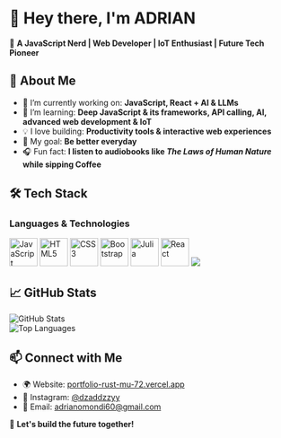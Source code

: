 # 👋 Hey there, I'm ADRIAN  

🚀 **A JavaScript Nerd | Web Developer | IoT Enthusiast | Future Tech Pioneer**  

## 🌟 About Me  
- 🔭 I’m currently working on: **JavaScript, React + AI & LLMs**  
- 🌱 I’m learning: **Deep JavaScript & its frameworks, API calling, AI, advanced web development & IoT**  
- 💡 I love building: **Productivity tools & interactive web experiences**  
- 🎯 My goal: **Be better everyday**  
- 🎧 Fun fact: **I listen to audiobooks like *The Laws of Human Nature* while sipping Coffee**  

## 🛠️ Tech Stack  
### **Languages & Technologies**  
<p align="left">
  <img src="https://cdn.jsdelivr.net/gh/devicons/devicon/icons/javascript/javascript-original.svg" alt="JavaScript" width="50" height="50"/>
  <img src="https://cdn.jsdelivr.net/gh/devicons/devicon/icons/html5/html5-original.svg" alt="HTML5" width="50" height="50"/>
  <img src="https://cdn.jsdelivr.net/gh/devicons/devicon/icons/css3/css3-original.svg" alt="CSS3" width="50" height="50"/>
  <img src="https://cdn.jsdelivr.net/gh/devicons/devicon/icons/bootstrap/bootstrap-original.svg" alt="Bootstrap" width="50" height="50"/>
  <img src="https://cdn.jsdelivr.net/gh/devicons/devicon/icons/firebase/firebase-plain.svg" alt="Julia" width="50" height="50"/>
  <img src="https://cdn.jsdelivr.net/gh/devicons/devicon@latest/icons/react/react-original.svg" alt="React" width="50" height="50" />
  <img src="https://cdn.jsdelivr.net/gh/devicons/devicon@latest/icons/julia/julia-original.svg" />
          
</p>  

## 📈 GitHub Stats  
![GitHub Stats](https://github-readme-stats.vercel.app/api?username=adrian-254&layout_icons=true&theme=radical)  
![Top Languages](https://github-readme-stats.vercel.app/api/top-langs/?username=adrian-254&layout=compact&theme=radical)  

## 📫 Connect with Me  
- 🌍 Website: [portfolio-rust-mu-72.vercel.app](https://portfolio-rust-mu-72.vercel.app/)  
- 💬 Instagram: [@dzaddzzyy](https://www.instagram.com/dzaddzzyy)  
- 📩 Email: [adrianomondi60@gmail.com](mailto:adrianomondi60@gmail.com)  

🚀 **Let's build the future together!**  

